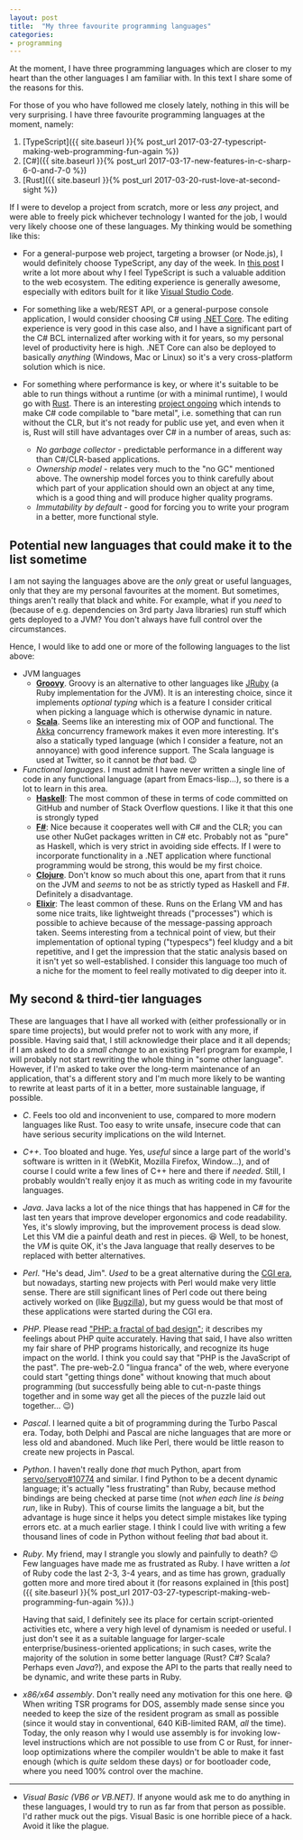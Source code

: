 ```yaml
---
layout: post
title:  "My three favourite programming languages"
categories:
- programming
---
```


At the moment, I have three programming languages which are closer to my heart than the other languages I am familiar with. In this text I share some of the reasons for this.

For those of you who have followed me closely lately, nothing in this will be very surprising. I have three favourite programming languages at the moment, namely:

1. [TypeScript]({{ site.baseurl }}{% post_url 2017-03-27-typescript-making-web-programming-fun-again %})
2. [C#]({{ site.baseurl }}{% post_url 2017-03-17-new-features-in-c-sharp-6-0-and-7-0 %})
2. [Rust]({{ site.baseurl }}{% post_url 2017-03-20-rust-love-at-second-sight %})

If I were to develop a project from scratch, more or less _any_ project, and were able to freely pick whichever technology I wanted for the job, I would very likely choose one of these languages. My thinking would be something like this:

- For a general-purpose web project, targeting a browser (or Node.js), I would definitely choose TypeScript, any day of the week. In [this post](foo) I write a lot more about why I feel TypeScript is such a valuable addition to the web ecosystem. The editing experience is generally awesome, especially with editors built for it like [Visual Studio Code](foo).

- For something like a web/REST API, or a general-purpose console application, I would consider choosing C# using [.NET Core](linkme). The editing experience is very good in this case also, and I have a significant part of the C# BCL internalized after working with it for years, so my personal level of productivity here is high. .NET Core can also be deployed to basically _anything_ (Windows, Mac or Linux) so it's a very cross-platform solution which is nice.

- For something where performance is key, or where it's suitable to be able to run things without a runtime (or with a minimal runtime), I would go with [Rust](http://www.rust-lang.org). There is an interesting [project ongoing](https://github.com/dotnet/corert/tree/master/Documentation) which intends to make C# code compilable to "bare metal", i.e. something that can run without the CLR, but it's not ready for public use yet, and even when it is, Rust will still have advantages over C# in a number of areas, such as:
  - _No garbage collector_ - predictable performance in a different way than C#/CLR-based applications.
  - _Ownership model_ - relates very much to the "no GC" mentioned above. The ownership model forces you to think carefully about which part of your application should own an object at any time, which is a good thing and will produce higher quality programs.
  - _Immutability by default_ - good for forcing you to write your program in a better, more functional style.

## Potential new languages that could make it to the list sometime

I am not saying the languages above are the _only_ great or useful languages, only that they are my personal favourites at the moment. But sometimes, things aren't really that black and white. For example, what if you _need_ to (because of e.g. dependencies on 3rd party Java libraries) run stuff which gets deployed to a JVM? You don't always have full control over the circumstances.

Hence, I would like to add one or more of the following languages to the list above:

- JVM languages
    - [**Groovy**](http://groovy-lang.org/). Groovy is an alternative to other languages like [JRuby](http://www.jruby.org) (a Ruby implementation for the JVM). It is an interesting choice, since it implements _optional typing_ which is a feature I consider critical when picking a language which is otherwise dynamic in nature.
    - [**Scala**](https://www.scala-lang.org/). Seems like an interesting mix of OOP and functional. The [Akka](http://akka.io/) concurrency framework makes it even more interesting. It's also a statically typed language (which I consider a feature, not an annoyance) with good inference support. The Scala language is used at Twitter, so it cannot be _that_ bad. :wink:
- _Functional languages_. I must admit I have never written a single line of code in any functional language (apart from Emacs-lisp...), so there is a lot to learn in this area.
    - [**Haskell**](https://www.haskell.org): The most common of these in terms of code committed on GitHub and number of Stack Overflow questions. I like it that this one is strongly typed
    - [**F#**](http://fsharp.org): Nice because it cooperates well with C# and the CLR; you can use other NuGet packages written in C# etc. Probably not as "pure" as Haskell, which is very strict in avoiding side effects. If I were to incorporate functionality in a .NET application where functional programming would be strong, this would be my first choice.
    - [**Clojure**](https://clojure.org/). Don't know so much about this one, apart from that it runs on the JVM and _seems_ to not be as strictly typed as Haskell and F#. Definitely a disadvantage.
    - [**Elixir**](http://elixir-lang.org/): The least common of these. Runs on the Erlang VM and has some nice traits, like lightweight threads ("processes") which is possible to achieve because of the message-passing approach taken. Seems interesting from a technical point of view, but their implementation of optional typing ("typespecs") feel kludgy and a bit repetitive, and I get the impression that the static analysis based on it isn't yet so well-established. I consider this language too much of a niche for the moment to feel really motivated to dig deeper into it.

## My second & third-tier languages

These are languages that I have all worked with (either professionally or in spare time projects), but would prefer not to work with any more, if possible. Having said that, I still acknowledge their place and it all depends; if I am asked to do a _small change_ to an existing Perl program for example, I will probably not start rewriting the whole thing in "some other language". However, if I'm asked to take over the long-term maintenance of an application, that's a different story and I'm much more likely to be wanting to rewrite at least parts of it in a better, more sustainable language, if possible.

- _C_. Feels too old and inconvenient to use, compared to more modern languages like Rust. Too easy to write unsafe, insecure code that can have serious security implications on the wild Internet.

- _C++_. Too bloated and huge. Yes, _useful_ since a large part of the world's software is written in it (WebKit, Mozilla Firefox, Window...), and of course I could write a few lines of C++ here and there if _needed_. Still, I probably wouldn't really enjoy it as much as writing code in my favourite languages.

- _Java_. Java lacks a lot of the nice things that has happened in C# for the last ten years that improve developer ergonomics and code readability. Yes, it's slowly improving, but the improvement process is dead slow. Let this VM die a painful death and rest in pieces. :laughing: Well, to be honest, the _VM_ is quite OK, it's the Java language that really deserves to be replaced with better alternatives.

- _Perl_. "He's dead, Jim". _Used_ to be a great alternative during the [CGI era](https://en.wikipedia.org/wiki/Common_Gateway_Interface), but nowadays, starting new projects with Perl would make very little sense. There are still significant lines of Perl code out there being actively worked on (like [Bugzilla](https://github.com/bugzilla/bugzilla)), but my guess would be that most of these applications were started during the CGI era.

- _PHP_. Please read ["PHP: a fractal of bad design"](https://eev.ee/blog/2012/04/09/php-a-fractal-of-bad-design/); it describes my feelings about PHP quite accurately. Having that said, I have also written my fair share of PHP programs historically, and recognize its huge impact on the world. I think you could say that "PHP is the JavaScript of the past". The pre-web-2.0 "lingua franca" of the web, where everyone could start "getting things done" without knowing that much about programming (but successfully being able to cut-n-paste things together and in some way get all the pieces of the puzzle laid out together... :wink:)

- _Pascal_. I learned quite a bit of programming during the Turbo Pascal era. Today, both Delphi and Pascal are niche languages that are more or less old and abandoned. Much like Perl, there would be little reason to create new projects in Pascal.

- _Python_. I haven't really done _that_ much Python, apart from [servo/servo#10774](https://github.com/servo/servo/pull/10774) and similar. I find Python to be a decent dynamic language; it's actually "less frustrating" than Ruby, because method bindings are being checked at parse time (not _when each line is being run_, like in Ruby). This of course limits the language a bit, but the advantage is huge since it helps you detect simple mistakes like typing errors etc. at a much earlier stage. I think I could live with writing a few thousand lines of code in Python without feeling _that_ bad about it.

- _Ruby_. My friend, may I strangle you slowly and painfully to death? :wink: Few languages have made me as frustrated as Ruby. I have written a _lot_ of Ruby code the last 2-3, 3-4 years, and as time has grown, gradually gotten more and more tired about it (for reasons explained in [this post]({{ site.baseurl }}{% post_url 2017-03-27-typescript-making-web-programming-fun-again %}).)

    Having that said, I definitely see its place for certain script-oriented activities etc, where a very high level of dynamism is needed or useful. I just don't see it as a suitable language for larger-scale enterprise/business-oriented applications; in such cases, write the majority of the solution in some better language (Rust? C#? Scala? Perhaps even _Java_?), and expose the API to the parts that really need to be dynamic, and write these parts in Ruby.

- _x86/x64 assembly_. Don't really need any motivation for this one here. :smile: When writing TSR programs for DOS, assembly made sense since you needed to keep the size of the resident program as small as possible (since it would stay in conventional, 640 KiB-limited RAM, _all_ the time). Today, the only reason why I would use assembly is for invoking low-level instructions which are not possible to use from C or Rust, for inner-loop optimizations where the compiler wouldn't be able to make it fast enough (which is _quite_ seldom these days) or for bootloader code, where you need 100% control over the machine.

----

- _Visual Basic (VB6 or VB.NET)_. If anyone would ask me to do anything in these languages, I would try to run as far from that person as possible. I'd rather muck out the pigs. Visual Basic is one horrible piece of a hack. Avoid it like the plague.
